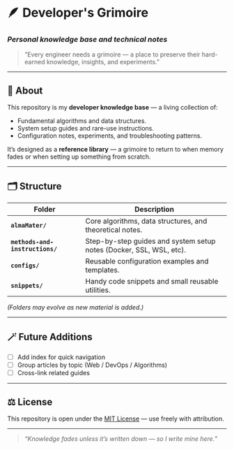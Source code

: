 # 🪶 Developer's Grimoire  
### _Personal knowledge base and technical notes_

> “Every engineer needs a grimoire — a place to preserve their hard-earned knowledge, insights, and experiments.”

---

## 📘 About
This repository is my **developer knowledge base** — a living collection of:
- Fundamental algorithms and data structures.  
- System setup guides and rare-use instructions.  
- Configuration notes, experiments, and troubleshooting patterns.  

It’s designed as a **reference library** — a grimoire to return to when memory fades or when setting up something from scratch.

---

## 🗂 Structure
| Folder | Description |
|--------|--------------|
| **`almaMater/`** | Core algorithms, data structures, and theoretical notes. |
| **`methods-and-instructions/`** | Step-by-step guides and system setup notes (Docker, SSL, WSL, etc). |
| **`configs/`** | Reusable configuration examples and templates. |
| **`snippets/`** | Handy code snippets and small reusable utilities. |

*(Folders may evolve as new material is added.)*

---

## 🪄 Future Additions
- [ ] Add index for quick navigation  
- [ ] Group articles by topic (Web / DevOps / Algorithms)  
- [ ] Cross-link related guides  

---

## ⚖️ License
This repository is open under the [MIT License](./LICENSE) — use freely with attribution.

---

> _“Knowledge fades unless it’s written down — so I write mine here.”_ 